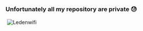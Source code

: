 ### Unfortunately all my repository are private 😓

<p>&nbsp;<img align="center" src="https://readmestats.999857.xyz/api?username=Ledenwifi&show_icons=true&locale=en&theme=tokyonight" alt="Ledenwifi" /></p>

<!--
**Ledenwifi/Ledenwifi** is a ✨ _special_ ✨ repository because its `README.md` (this file) appears on your GitHub profile.

Here are some ideas to get you started:

- 🔭 I’m currently working on ...
- 🌱 I’m currently learning ...
- 👯 I’m looking to collaborate on ...
- 🤔 I’m looking for help with ...
- 💬 Ask me about ...
- 📫 How to reach me: ...
- 😄 Pronouns: ...
- ⚡ Fun fact: ...
-->

